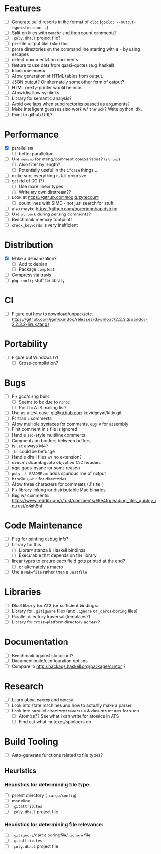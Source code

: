 # Features
- [ ] Generate build reports in the format of `cloc` (`gocloc
  --output-type=sloccount .`)
- [ ] Split on lines with `memchr` and then count comments?
- [ ] `.poly.dhall` project file?
- [ ] per-file output like `tokei`/`loc`
- [ ] parse directories on the command line starting with a `-` by using escapes
- [ ] detect documentation comments
- [ ] feature to use data from quasi-quotes (e.g. haskell)
- [ ] block comments
- [ ] Allow generation of HTML tables from output.
- [ ] JSON output? Or alternately some other form of output?
- [ ] HTML pretty-printer would be nice.
- [ ] Allow/disallow symlinks
- [ ] Library for semantic analysis?
- [ ] Avoid overlaps when subdirectories passed as arguments?
- [ ] Make intelligent guesses also work w/ `thefuck`? Write python idk.
- [ ] Point to github URL?
# Performance
- [x] parallelism
  - [ ] better parallelism
- [ ] Use `memcmp` for string/comment comparisons? (`strcmp`)
  - [ ] Also filter by length?
  - [ ] Potentially useful in the `ifcase` things...
- [ ] make sure everything is tail recursive
- [ ] get rid of GC (?)
  - [ ] Use more linear types
  - [ ] Write my own dirstream??
- [ ] Look at https://github.com/llogiq/bytecount
  - [ ] count lines with SIMD - not just search for stuff
- [ ] also maybe https://github.com/boyerjohn/rapidstring
- [ ] Use `strpbrk` during parsing comments?
- [ ] Benchmark memory footprint!
- [ ] `check_keywords` is very inefficient
# Distribution
- [x] Make a debianization?
  - [ ] Add to debian
  - [ ] Package `compleat`
- [ ] Compress via travis
- [ ] `pkg-config` stuff for library
# CI
- [ ] Figure out how to download/unpack/etc. https://github.com/jgm/pandoc/releases/download/2.2.3.2/pandoc-2.2.3.2-linux.tar.gz
# Portability
- [ ] Figure out Windows (?)
  - [ ] Cross-compilation?
# Bugs
- [ ] Fix gcc/clang build
  - [ ] Seems to be due to `nproc`
  - [ ] Post to ATS mailing list?
- [ ] Use as a test case: git@github.com:kovidgoyal/kitty.git
- [ ] Fortran `c` comments
- [ ] Allow multiple syntaxes for comments, e.g. `#` for assembly
- [ ] First comment in a file is ignored
- [ ] Handle `sed`-style multiline comments
- [ ] Comments on borders between buffers
- [ ] Is `.ac` always M4?
- [ ] `.bf` could be befunge
- [ ] Handle dhall files w/ no extension?
- [ ] doesn't disambiguate objective C/C headers
- [ ] `ncpu` goes insane for some reason
- [ ] `poly -t README.md` adds spurious line of output
- [ ] handle `\-dir` for directories
- [ ] Allow three characters for comments (J's `NB.`)
- [ ] Fix library linking for distributable Mac binaries
- [ ] Bug w/ comments: https://www.reddit.com/r/rust/comments/99e4tq/reading_files_quickly_in_rust/e4nh5nf
# Code Maintenance
- [ ] Flag for printing debug info?
- [ ] Library for this
  - [ ] Library stanza & Haskell bindings
  - [ ] Executable that depends on the library
- [ ] linear types to ensure each field gets printed at the end?
  - [ ] or alternately a macro
- [ ] Use a `Makefile` rather than a `Justfile`
# Libraries
- [ ] Dhall library for ATS (or sufficient bindings)
- [ ] Library for `.gitignore` files (and `.ignore` or `_darcs/boring` files)
- [ ] Parallel directory traversal (templates?)
- [ ] Library for cross-platform directory access?
# Documentation
- [ ] Benchmark against sloccount?
- [ ] Document build/configuration options
- [ ] Compare to http://hackage.haskell.org/package/cantor ?
# Research
- [ ] Learn about `memcmp` and `memcpy`
- [ ] Look into state machines and how to actually make a parser
- [ ] Look into parallel directory traversals & data structures for such
  - [ ] Atomics?? See what I can write for atomics in ATS
  - [ ] Find out what mutexes/spinlocks do
# Build Tooling
- [ ] Auto-generate functions related to file types?
## Heuristics
### Heuristics for determining file type:
- [ ] parent directory (`.cargo/config`)
- [ ] modeline
- [ ] `.gitattributes`
- [ ] `.poly.dhall` project file
### Heuristics for determining file relevance:
- [ ] `.gitignore`/darcs boringfile/`.ignore` file
- [ ] `.gitattributes`
- [ ] `.poly.dhall` project file
